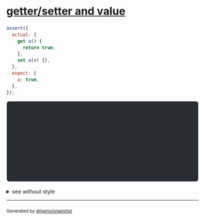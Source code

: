 # [getter/setter and value](../../property_descriptor.test.js#L92)

```js
assert({
  actual: {
    get a() {
      return true;
    },
    set a(v) {},
  },
  expect: {
    a: true,
  },
});
```

![img](throw.svg)

<details>
  <summary>see without style</summary>

```console
AssertionError: actual and expect are different

actual: {
  get a() {
    [source code],
  },
  set a() {
    [source code],
  },
}
expect: {
  a: true,
}
```

</details>

---

<sub>
  Generated by <a href="https://github.com/jsenv/core/tree/main/packages/independent/snapshot">@jsenv/snapshot</a>
</sub>